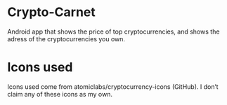 # Crypto-Carnet
Android app that shows the price of top cryptocurrencies, and shows the adress of the cryptocurrencies you own.

# Icons used
Icons used come from atomiclabs/cryptocurrency-icons (GitHub). I don’t claim any of these icons as my own.
